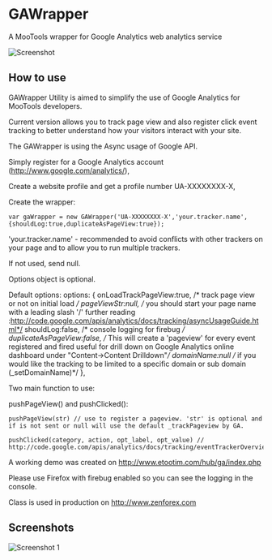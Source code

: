 GAWrapper
==================

A MooTools wrapper for Google Analytics web analytics service

![Screenshot](http://www.etootim.com/hub/ga/gaw.png)

How to use
----------

GAWrapper Utility is aimed to simplify the use of Google Analytics for MooTools developers.

Current version allows you to track page view and also register click event tracking to better understand how your visitors interact with your site.

The GAWrapper is using the Async usage of Google API.

Simply register for a Google Analytics account (http://www.google.com/analytics/),

Create a website profile and get a profile number UA-XXXXXXXX-X,

Create the wrapper:

    var gaWrapper = new GAWrapper('UA-XXXXXXXX-X','your.tracker.name',{shouldLog:true,duplicateAsPageView:true});

'your.tracker.name' - recommended to avoid conflicts with other trackers on your page and to allow you to run multiple trackers.

If not used, send null.

Options object is optional.

Default options:
        options: {
                onLoadTrackPageView:true,   /* track page view or not on initial load */
                pageViewStr:null,   /* you should start your page name with a leading slash '/' further reading :http://code.google.com/apis/analytics/docs/tracking/asyncUsageGuide.html*/
                shouldLog:false,    /* console logging for firebug */
                duplicateAsPageView:false, /* This will create a 'pageview' for every event registered and fired useful for drill down on Google Analytics online dashboard under "Content->Content Drilldown"*/
                domainName:null /* if you would like the tracking to be limited to a specific domain or sub domain (_setDomainName)*/
        },

Two main function to use:

pushPageView() and pushClicked():

    pushPageView(str) // use to register a pageview. 'str' is optional and if is not sent or null will use the default _trackPageview by GA.

    pushClicked(category, action, opt_label, opt_value) // http://code.google.com/apis/analytics/docs/tracking/eventTrackerOverview.html

A working demo was created on http://www.etootim.com/hub/ga/index.php

Please use Firefox with firebug enabled so you can see the logging in the console.

Class is used in production on http://www.zenforex.com

Screenshots
-----------
![Screenshot 1](http://www.etootim.com/hub/ga/gaw.png)